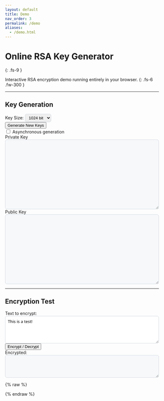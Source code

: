 ```yaml
---
layout: default
title: Demo
nav_order: 3
permalink: /demo
aliases:
  - /demo.html
---
```


# Online RSA Key Generator
{: .fs-9 }

Interactive RSA encryption demo running entirely in your browser.
{: .fs-6 .fw-300 }

---

## Key Generation

<div class="mb-4">
  <label for="key-size" class="d-block mb-2 fw-500">Key Size:</label>
  <select id="key-size" class="mb-3" style="padding: 4px 8px; border: 1px solid #d0d7de; border-radius: 6px;">
    <option value="512">512 bit</option>
    <option value="1024" selected>1024 bit</option>
    <option value="2048">2048 bit</option>
    <option value="4096">4096 bit</option>
  </select>
  <br>
  <button id="generate" type="button" class="btn btn-primary mr-3">Generate New Keys</button>
</div>

<div class="mb-4">
  <input type="checkbox" id="async-ck" class="mr-2">
  <label for="async-ck">Asynchronous generation</label>
</div>

<div class="mb-4">
  <small id="time-report" class="text-grey-dk-100 fs-2"></small>
</div>

<div class="d-md-flex flex-wrap">
  <div class="flex-1 mr-md-4 mb-4" style="min-width: 300px;">
    <label for="privkey" class="d-block mb-2 fw-500">Private Key</label>
    <textarea id="privkey" rows="15" style="width: 100%; padding: 8px; border: 1px solid #d0d7de; border-radius: 6px; font-family: ui-monospace, SFMono-Regular, 'SF Mono', Consolas, 'Liberation Mono', Menlo, monospace; font-size: 12px; background-color: #f6f8fa;"></textarea>
  </div>
  <div class="flex-1 mb-4" style="min-width: 300px;">
    <label for="pubkey" class="d-block mb-2 fw-500">Public Key</label>
    <textarea id="pubkey" rows="15" readonly style="width: 100%; padding: 8px; border: 1px solid #d0d7de; border-radius: 6px; font-family: ui-monospace, SFMono-Regular, 'SF Mono', Consolas, 'Liberation Mono', Menlo, monospace; font-size: 12px; background-color: #f6f8fa;"></textarea>
  </div>
</div>

---

## Encryption Test

<div class="d-md-flex flex-wrap v-align-top">
  <div class="flex-1 mr-md-4 mb-4" style="min-width: 200px;">
    <label for="input" class="d-block mb-2 fw-500">Text to encrypt:</label>
    <textarea id="input" name="input" rows="4" style="width: 100%; padding: 8px; border: 1px solid #d0d7de; border-radius: 6px; font-family: system-ui;">This is a test!</textarea>
  </div>
  <div class="flex-0 mr-md-4 mb-4 text-center">
    <button id="execute" type="button" class="btn btn-green">Encrypt / Decrypt</button>
  </div>
  <div class="flex-1 mb-4" style="min-width: 200px;">
    <label for="crypted" class="d-block mb-2 fw-500">Encrypted:</label>
    <textarea id="crypted" name="crypted" rows="4" style="width: 100%; padding: 8px; border: 1px solid #d0d7de; border-radius: 6px; font-family: ui-monospace, SFMono-Regular, 'SF Mono', Consolas, 'Liberation Mono', Menlo, monospace; font-size: 12px; background-color: #f6f8fa;"></textarea>
  </div>
</div>

<script type="text/javascript" src="{{ site.baseurl }}/bin/jsencrypt.min.js"></script>
{% raw %}
<script type="text/javascript">
  document.addEventListener('DOMContentLoaded', function() {
    function $(id) {
      return document.getElementById(id);
    }
    $('execute').addEventListener('click', function() {
      var crypt = new JSEncrypt();
      crypt.setPrivateKey($('privkey').value);
      var pubkey = $('pubkey').value;
      if (!pubkey) {
        $('pubkey').value = crypt.getPublicKey();
      }
      var input = $('input').value;
      var crypted = $('crypted').value;
      if (input) {
        $('crypted').value = crypt.encrypt(input);
        $('input').value = '';
      }
      else if (crypted) {
        var decrypted = crypt.decrypt(crypted);
        if (!decrypted)
          decrypted = 'This is a test!';
        $('input').value = decrypted;
        $('crypted').value = '';
      }
    });
    var generateKeys = function () {
      var keySize = parseInt($('key-size').value);
      var crypt = new JSEncrypt({default_key_size: keySize});
      var asyncCheckbox = $('async-ck');
      var async = asyncCheckbox.checked;
      var dt = new Date();
      var time = -(dt.getTime());
      if (async) {
        $('time-report').textContent = '.';
        var load = setInterval(function () {
          var text = $('time-report').textContent;
          $('time-report').textContent = text + '.';
        }, 500);
        crypt.getKey(function () {
          clearInterval(load);
          dt = new Date();
          time += (dt.getTime());
          $('time-report').textContent = 'Generated in ' + time + ' ms';
          $('privkey').value = crypt.getPrivateKey();
          $('pubkey').value = crypt.getPublicKey();
        });
        return;
      }
      crypt.getKey();
      dt = new Date();
      time += (dt.getTime());
      $('time-report').textContent = 'Generated in ' + time + ' ms';
      $('privkey').value = crypt.getPrivateKey();
      $('pubkey').value = crypt.getPublicKey();
    };
    $('generate').addEventListener('click', generateKeys);
    generateKeys();
  });
</script>
{% endraw %}
